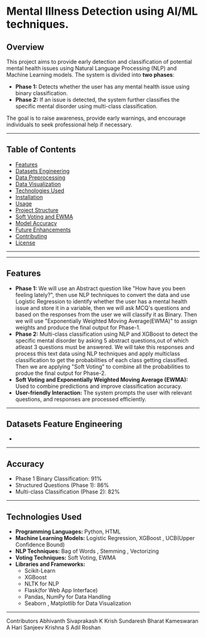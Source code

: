 # Mental Illness Detection using AI/ML techniques.

## Overview
This project aims to provide early detection and classification of potential mental health issues using Natural Language Processing (NLP) and Machine Learning models. The system is divided into **two phases**:
- **Phase 1:** Detects whether the user has any mental health issue using binary classification.
- **Phase 2:** If an issue is detected, the system further classifies the specific mental disorder using multi-class classification.

The goal is to raise awareness, provide early warnings, and encourage individuals to seek professional help if necessary.

---

## Table of Contents
- [Features](#features)
- [Datasets Engineering](#featureengineering)
- [Data Preprocessing](#preprocessing)
- [Data Visualization](#visualization)
- [Technologies Used](#technologies-used)
- [Installation](#installation)
- [Usage](#usage)
- [Project Structure](#project-structure)
- [Soft Voting and EWMA](#soft-voting-and-ewma)
- [Model Accuracy](#model-accuracy)
- [Future Enhancements](#future-enhancements)
- [Contributing](#contributing)
- [License](#license)

---
---

## Features
- **Phase 1:** We will use an Abstract question like "How have you been feeling lately?", then use NLP techniques to convert the data and use Logistic Regression to identify whether the user has a mental health issue and store it in a variable, then we will ask MCQ's questions and based on the responses from the user we will classify it as Binary. Then we will use "Exponentially Weighted Moving Average(EWMA)" to assign weights and produce the final output for Phase-1.
- **Phase 2:** Multi-class classification using NLP and XGBoost to detect the specific mental disorder by asking 5 abstract questions,out of which atleast 3 questions must be answered. We will take this responses and process this text data using NLP techniques and apply multiclass classification to get the probabilities of each class getting classified. Then we are applying "Soft Voting" to combine all the probabilities to produe the final output for Phase-2.
- **Soft Voting and Exponentially Weighted Moving Average (EWMA):** Used to combine predictions and improve classification accuracy.
- **User-friendly Interaction:** The system prompts the user with relevant questions, and responses are processed efficiently.
---
## Datasets Feature Engineering
- 
---
## Accuracy
  - Phase 1 Binary Classification: 91%
  - Structured Questions (Phase 1): 86%
  - Multi-class Classification (Phase 2): 82%
---
## Technologies Used
- **Programming Languages:** Python, HTML
- **Machine Learning Models:** Logistic Regression, XGBoost , UCB(Upper Confidence Bound)
- **NLP Techniques:** Bag of Words , Stemming , Vectorizing 
- **Voting Techniques:** Soft Voting, EWMA  
- **Libraries and Frameworks:**
  - Scikit-Learn
  - XGBoost
  - NLTK for NLP  
  - Flask(for Web App Interface) 
  - Pandas, NumPy for Data Handling
  - Seaborn , Matplotlib for Data Visualization

---
Contributors
Abhivanth Sivaprakash
K Krish Sundaresh
Bharat Kameswaran
A Hari
Sanjeev Krishna S
Adil Roshan 
